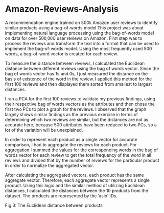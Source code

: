 # Amazon-Reviews-Analysis
A recommendation engine trained on 500k Amazon user reviews to identify similar products using a bag-of-words model 
This project was about implementing natural language processing using the bag-of-words model on data for over 500,000 user reviews on Amazon. 
First step was to process the reviews and transform the text into a format that can be used to implement the bag-of-words model.
Using the most frequently used 500 words, a bag-of-word vector is created for each review.

To measure the distance between reviews, I calculated the Euclidean distance between different reviews using the bag of words vector. 
Since the bag of words vector has 1s and 0s, I just measured the distance on the basis of existence of the word in the review. 
I applied this method for the first 100 reviews and then displayed them sorted from smallest to largest distances.
 
I ran a PCA for the first 100 reviews to validate my previous findings, using their respective bag of words vectors as the 
attributes and then chose the first two PCs to plot a graph for the reviews. 
I observed that the graph largely shows similar findings as the previous exercise in terms of determining which two reviews are similar, 
but the distances are not as accurate here, because 500 attributes have been reduced to two PCs, so a lot of the variation will be unexplained.
 

In order to represent each product as a single vector for accurate comparison, I had to aggregate the reviews for each product.
For aggregation I summed the values for the corresponding words in the bag of words vector for each review to get the total frequency 
of the word in all reviews and divided that by the number of reviews for the particular product in order to normalize the aggregated vector. 

After calculating the aggregated vectors, each product has the same aggregate vector. 
Therefore, each aggregate vector represents a single product. 
Using this logic and the similar method of utilizing Euclidean distances, I calculated the distances between the 10 products from the dataset. 
The products are represented by the ‘asin’ IDs.
 
Fig.3: The Euclidean distance between products
